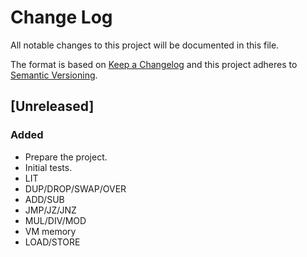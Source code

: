 # Change Log

All notable changes to this project will be documented in this file.

The format is based on [Keep a Changelog](http://keepachangelog.com/)
and this project adheres to [Semantic Versioning](http://semver.org/).

## [Unreleased]

### Added
- Prepare the project.
- Initial tests.
- LIT
- DUP/DROP/SWAP/OVER
- ADD/SUB
- JMP/JZ/JNZ
- MUL/DIV/MOD
- VM memory
- LOAD/STORE
